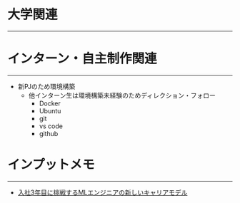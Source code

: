 # 大学関連
* * *
# インターン・自主制作関連
* * *
- 新PJのため環境構築
  - 他インターン生は環境構築未経験のためディレクション・フォロー
    - Docker
    - Ubuntu
    - git
    - vs code
    - github 
# インプットメモ
* * *
- [入社3年目に挑戦するMLエンジニアの新しいキャリアモデル](https://www.cyberagent.co.jp/way/list/detail/id=29298)
